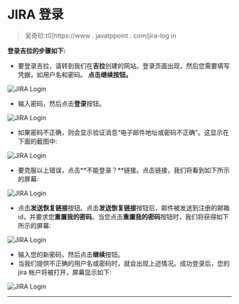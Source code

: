 # JIRA 登录

> 吴奇珍:t0]https://www . javatppoint . com/jira-log in

**登录吉拉的步骤如下:**

*   要登录吉拉，请转到我们在**吉拉**创建的网站。登录页面出现，然后您需要填写凭据，如用户名和密码。
    **点击继续按钮。**

![JIRA Login](../Images/f702287006ce6ec78326327f17dcb0f2.png)

*   输入密码，然后点击**登录**按钮。

![JIRA Login](../Images/4b07c0b657c753210a8d14c181424613.png)

*   如果密码不正确，则会显示验证消息“电子邮件地址或密码不正确”。这显示在下面的截图中:

![JIRA Login](../Images/9d4d6b6f005fa4c4d99f0147084962be.png)

*   要克服以上错误，点击**不能登录？**链接。点击链接，我们将看到如下所示的屏幕:

![JIRA Login](../Images/5dd5146ff40cafe13f2f7ab2dd1a9db0.png)

*   点击**发送恢复链接**按钮。点击**发送恢复链接**按钮后，邮件被发送到注册的邮箱 id，并要求您**重置我的密码**。当您点击**重置我的密码**按钮时，我们将获得如下所示的屏幕:

![JIRA Login](../Images/8c5a3d1c93579e0a93998bfc6cdd41f3.png)

*   输入您的新密码，然后点击**继续**按钮。
*   当我们提供不正确的用户名或密码时，就会出现上述情况。成功登录后，您的 jira 帐户将被打开，屏幕显示如下:

![JIRA Login](../Images/ab56fba6f2eae884025749614b05eadb.png)

* * *